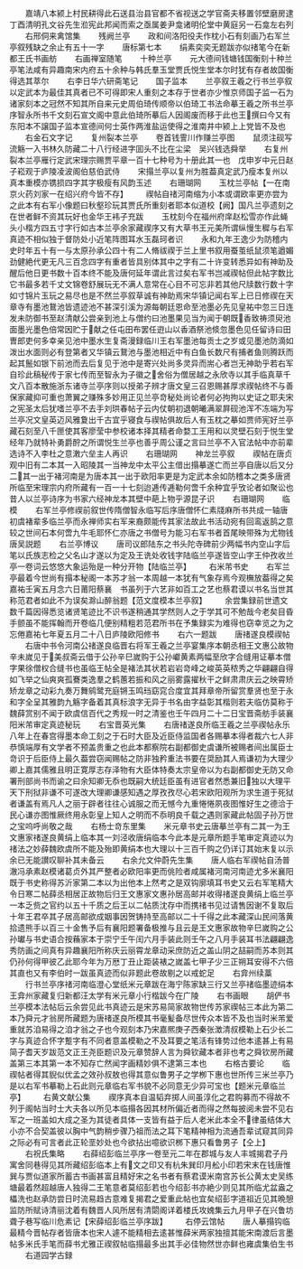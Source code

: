 <!-- { "loadSidebar": true } -->
　　嘉靖八本颍上村民耕得此石送县治县官都不省视送之学官斋夫移置邻壁磨房逮丁酉清明孔文谷先生涖宪此邦闻而索之亟属姜尹龛诸明伦堂中黄庭另一石龛左右列
　　右邢侗来禽馆集
　　残阙兰亭
　　政和间洛阳役夫作枕小石有刻画乃右军兰亭叙残缺之余止有五十一字
　　唐标第七本
　　绢素奕奕无题跋亦似禇笔今在新都王氏书画舫
　　右画禅室随笔
　　十种兰亭
　　元大德间钱塘钱国衡刻十种兰亭笔法咸有异趣南宋内府五十余种与韩氏羣玉堂贾氏悦生堂本尔时犹有存者故国衡得选其萃尔
　　右李日华六研斋笔记
　　国子监本
　　兰亭叙王羲之行书兰亭叙以定武本为最佳其真者已不可得即宋人重刻之本存于世者亦少惟京师国子监一石为诸家刻本之冠然不知其所自来元史周伯琦传顺帝以伯琦工书法命摹王羲之所书兰亭序智永所书千文刻石宣文阁中意此伯琦所摹后人因阁废而移于此也王撰曰今又有东阳本不譲国子监本宣德间何士英作两淮盐运使得之淮南井中颍上上党皆不及也
　　右金石文字记
　　复州裂本兰亭
　　卷首钱霅川作赚兰亭图
　　鼠须注砚写流觞一入书林久防藏二十八行经进字囬头不比在尘梁　吴兴钱选舜举
　　右复州裂本兰亭雁行定武宋理宗赐贾平章一百十七种号为十册此其一也　戊申岁中元日赵子崧观于庐陵凌波阁伯慈伯武侍
　　宋搨兰亭以复州为胜葢真定武乃瘦本复州以真本重模亦镌损四字其字极瘦有风韵玉述
　　右珊瑚网
　　玉枕兰亭帖【一在南京火药刘家一在绍兴府今皆不存】
　　禊帖自禇河南缩为小本或谓欧率更亦尝为之此本有右军小像题曰秋壑珍玩其贾氏所重刻者耶本似道校【阙】国凡兰亭遗刻之在世者鲜不资其玩好也金华王袆子充跋
　　玉枕刻今在福州府庠赵松雪亦作此蝇头小楷方四五寸字行如古本兰亭余家藏禊序又有大草书王元美所谓纵慢生穉与右军真迹不相似独于督防处小近笔阵图耳水玉磊珂者识
　　永和九年王逸少为防稽内史时年五十有一与太原孙承公四十有二人脩祓禊于兰上里书叙用蚕茧纸鼠须笔遒媚劲健絶代更无凡三百念四字有重者皆具别体其中之字有二十许变转悉异如有神助及醒后他日更书数十百本终不能及唐何延年谓此言过矣右军书岂减禊帖但此帖字数比它书最多若千丈文锦卷舒展玩无不满人意常在心目不可忘非若其他尺牍数行数十字如寸锦片玉玩之易尽也是不然兰亭叙草诚有神助焉宋华镇记闻右军上已日修禊在天章寺有墨池鵞池皆遗迹池不甚深引溪为源每朝廷恩命至池墨必先见皇祐中忽三日连发未防御书至赵清献公尝亲到池上与僧约曰池墨果见当为闻于朝既香致祷须臾池面墨光墨色倍常因贮于献之任屯田布罢任逰山以香酒祭池倐忽墨色见任留诗曰田曺郎吏何多幸亲见池中墨水生复斋漫録临川王右军墨池每贡士之岁或见墨池防滴如泼出水面则必有登第者又华镇云鵞池与墨池相近中有白鱼长数尺有捕者鱼则腾跃而起其鬛如银下前池而去后复见于池中是寄兴处尚多灵异而耑心者岂无神助乎若右军自珍此稿秘传于家七传而至智永为子徽之舍俗为僧居越之永欣寺以其手临真草千文八百本散施浙东诸寺兰亭序则以授弟子辨才唐文皇三召恩赐甚厚求禊帖终不与善保家藏抑可重也萧翼之赚殊多妙用正见兰亭竒秘处尚论者何必拘拘以史证之耶夫宋之宪圣太后犹嗜兰亭不去手刘珙春帖子云内仗朝初退朝曦满翠屛砚池浑不冻端为写兰亭况文皇英迈风雅夐出千古宜乎寝食与禊帖俱故后人有玉枕之摹如贾师宪好兰亭藏石刻至八千匣使其客廖莹中参校诸本择其精者命婺工王用和以灵壁石刻于悦生堂经年乃就特补勇爵酧之所谓悦生兰亭也善乎周公谨之言曰兰亭不入官法帖中亦前辈选诗不入李杜之意潄六垒主人再识
　　右珊瑚网
　　神龙兰亭叙
　　禊帖在唐贞观中旧有二本其一入昭陵其一当神龙中太平公主借出搨摹遂亡而兰亭自唐以后又分二其一出于褚河南是为唐本其一出于欧阳率更是为定武本余如防稽本之类多唐贤所临至宋理宗内府所藏有一百一十七刻迨逓传逓勒何啻千余种宜乎攷论者如聚讼也昔人以兰亭诗序为书家六经神龙本其壁中葩上物乎源昆子识
　　右珊瑚网
　　临模
　　右军兰亭修禊前叙世传隋僧智永临写后序唐僧怀仁素牋麻所书共成一轴唐初虞褚辈多临兰亭而永禅师实右军来裔颇能传其家法故此书活动宛有回鸾返鹄之意较之世间石本何啻九牛毛耶怀仁亦唐之书僧号为能习右军书者首尾映带殊为尤物钱唐吴説题
　　右兰亭博议
　　唐司议郎陆东之书头陀寺碑前少两幅书内空山字后笔以氏族志检之父名山才遂以为定及王诜处收钱字陆临兰亭遂皆空山字王仲孜收兰亭一卷词云悠悠大象运殆是一种分开物【陆临兰亭】
　　右米芾书史
　　右军兰亭最着今世尚有搨本秘阁一本苏才翁一本周越一本犹有气象存焉今观橅放葢得之矣嘉祐壬寅五月念六日莆阳蔡襄　书虽列于六艺非如百工之艺也蔡君谟以书名当世其称范君者如此不为误矣滁山醉翁题【范文度模本兰亭叙】
　　余尝集録前世遗文数千篇因得悉览诸贤笔迹比不识书遂稍通其学然则人之于学其可不勉哉今老矣目昏手颤虽不能挥翰而开卷临几便别精粗若范君所书在予集録实为难得也窃幸览之为之忘倦嘉祐七年夏五月二十八日庐陵欧阳修书
　　右六一题跋
　　唐禇遂良模禊帖
　　右唐中书令河南公禇遂良临晋右将军王羲之兰亭宴集序本朝丞相王文惠公故物辛未嵗见于美叔斋云借于公孙辛巳嵗购于公孙巘黄素两幅至欣字合缝用证摹本僧字果徐僧权合缝书也虽临王帖全是褚法其状若岩岩竒峰之峻英英秾秀之华翩翩自得如飞举之仙爽爽孤鶱类逸羣之鹤蕙若振和风之丽雾露擢秋干之鲜肃肃庆云之映霄矫矫龙章之动彩九奏万舞鹓鹭充庭锵玉鸣珰窈窕合度宜其拜章帝所留赏羣贤也至于永和字全呈其雅韵九觞字备着其真标浪字无异于书名由字益彰其楷则若夫临仿莫称于魏薛赏别不闻于欧虞信百代之秀规一时之清鉴也壬午四月二十二日宝晋斋舫手装襄阳米芾审定真迹秘玩
　　右宝晋英光集
　　右唐禇遂良所临王羲之兰亭禊帖永乐八年上在春宫得墨本命工刻之于石时大臣及近臣侍监国者各赐摹本得者裁六七人非恭慎端厚有文学者不预盖贵重之也此本都察院右副都御史虞谦所被赐者间出属臣士竒识于后臣侍上最久葢尝窃闻赐帖之防非独矜重法书要在奨励其人焉谦初为大理少卿上嘉其儒雅且明正寛厚志存泽物有大臣体特奏太宗皇帝以为右副都御史无防又命署刑部尚书而谕之曰余知卿无忝也既嗣大统廷臣虽有进官者然悉兼旧独以大理平天下刑狱非谦不可遂改大理卿谦感知遇之厚孜孜尽心若宋欧阳观所为求生道于死狱者谦盖有焉凡人之丽于辟者往往心诚服之而无憾今九重惓惓夙夜图惟好生之德洽于民心谦亦图惟厥终用永彰皇上知人之明而不忝明良千载之遇则家藏此帖固子孙万世之宝呜呼尚敬之哉
　　右杨士竒东里集
　　米元章书史云唐摹兰亭有二其一为王文惠家禇遂良黄绢上临本其一刘泾收唐绢临本今此本是元章所题手笔审定真迹以为禇法之妙薛魏欧虞所不能及殆即黄绢本也大理以十三百千购之仍详订其始末复以示余已无能讃叹聊补其未备云
　　右余允文仲蔚先生集
　　唐人临右军禊帖自汤普澈冯承素赵模诸葛贞外其严整者必欧阳率更而佻险者咸属褚河南河南迹尤多米襄阳既于书史称得苏沂家第二本以为出他本上然考之是双钩廓填耳书史又云右军笔精大令日寒二帖薛丞相居正故物后归王文惠家文惠孙居高邮并收得禇遂良黄绢上临兰亭一本乏赀之官约以五十千质之后王以二帖质沈存中而携禇书见过请售因谢不复取后十年王君卒其子居高邮欲成姻事因贺铸持至高邮以二十千得之此本藏深山民间落黄拾遗熊手以百三十金售予后有襄阳题署备极推与且云是王文惠家故物辛巳嵗购之公孙瓛与书史语合按蘓家本于崇宁壬午闰六月手装此则壬午之八月手装耳书法翩翩逸秀防画之间真有异趣襄阳所称庆云丽霄龙章动采庶防近之盖山阴之喆嗣而苏本则其仍孙何得甲彼乙此耶今年为万厯丁丑止距装裱之嵗盖七甲子少三正朔耳安得不六倍其直也又有李伯时一跋虽真迹而似非题此卷故剔之以戒蛇足
　　右弇州续藁
　　行书兰亭序禇河南临澄心堂纸米元章跋在海宁陈家缺三行又兰亭禇临墨迹绢本王弇州家藏复归新都汪太学有米元章小行楷跋今在广陵
　　右书画眼
　　胡俨书兰亭模本法帖后云余尝见此书真迹云是宋苏易简家故物世传苏家禊帖三本此为第二本乃舜元才翁房所藏题为唐禇遂良所模其书毫髪备尽世传众本皆不及也当时米芾爱重就苏洎易得之洎才翁之子也今观刻本乃宋嘉熈庚子西秦张澂清叔模勒上石少长二字与真迹合怀字蹔字有不同者意盖模勒之不及耳要之笔活有锋势过他本逺甚上有易简子耆天岁跋范文正王尧臣题识及元章赞辞人言为舜钦藏本者非也考之舜钦房所藏盖第三本其第一本不知存亡然闻字画精妙俱不逮第三本也
　　右格古要论
　　临禊帖者得其貎似优孟之效孙叔敖也得其意似鲁男子之学栁下惠也世所传三米兰亭乃是以右军书摹勒上石此则元章临右军书貌不必同意无少异可宝也【题米元章临兰亭】
　　右黄文献公集
　　禊序真本自温韬弃掷人间虽淳化之君购募而不得故不列于阁帖当时士大夫各以所见本临搨各因其材所偏近者而得之然每披阅未尝不见右军之一班盖如大成之圣为其徒者具体一支皆有益于后人老米此本全不律虽结体大小亦不合契盖彼以胸中气韵稍步骤乃祖而法之耳下笔精神相为流通吾辈试窥其同异之际必有可言者此正轮垩妙处也今欲拈出噫欲识桞下惠只看鲁男子【仝上】
　　右祝氏集略
　　右薛绍彭临兰亭序一卷至元二年在郡城与友人丰城揭君子丹寓舍同巷得见其所藏绍彭临本上有文之印又有杭朱巽印月舩小印若宋末在钱唐惟巽与贾似道家所蓄古书画甚富且精好宋之名书者有蔡君谟米南宫苏长公黄太史吴练塘最着然超越唐人独得二王笔意者莫绍彭若也今绍彭书亦絶少则见其所临尤盆盎之櫑洗也赵承防尝日时流易趋古意难复揭君之爱重此帖也宜矣绍彭字道祖近见其晩憩监防所赋诗清丽沈着有魏晋人风所居有清閟阁详着楼氏攻媿集云九月甲子在兴鲁坊聋子巷写临川危素记【宋薛绍彭临兰亭序跋】
　　右停云馆帖
　　唐人摹搨钩临最精今晋帖存者皆唐本也宋人遽不能精相去逺甚惟薛米两家独擅其能宋南渡后言墨帖多米氏手笔而薛书尤雅正禊叙帖临搨最多出其手必佳物然世亦鲜也雍虞集伯生书
　　右道园学古録
